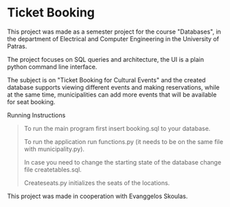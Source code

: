 # Ticket Booking
This project was made as a semester project for the course "Databases", in the department of Electrical and Computer Engineering in the University of Patras.

The project focuses on SQL queries and architecture, the UI is a plain python command line interface.

The subject is  on "Ticket Booking for Cultural Events" and the created database supports viewing different events and making reservations, while at the same time, municipalities can add more events that will be available for seat booking.

Running Instructions
>To run the main program first insert booking.sql to your database.
>
>To run the application run functions.py (it needs to be on the same file with municipality.py).
>
>In case you need to change the starting state of the database change file createtables.sql.
>
>Createseats.py initializes the seats of the locations.

This project was made in cooperation with Evanggelos Skoulas.
